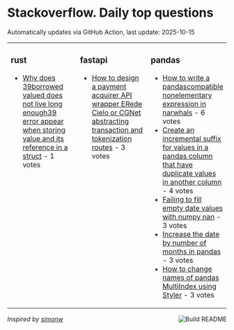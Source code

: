 # Stackoverflow. Daily top questions 

Automatically updates via GitHub Action, last update: <!-- date starts -->2025-10-15<!-- date ends -->


<table><tr><td valign="top" width="33%">

### rust
<!-- rust starts -->
* [Why does 39borrowed valued does not live long enough39 error appear when storing value and its reference in a struct](https://stackoverflow.com/questions/79790684/why-does-borrowed-valued-does-not-live-long-enough-error-appear-when-storing-v) - 1 votes
<!-- rust ends -->
</td><td valign="top" width="34%">


### fastapi
<!-- fastapi starts -->
* [How to design a payment acquirer API wrapper ERede Cielo or CGNet abstracting transaction and tokenization routes](https://stackoverflow.com/questions/79790648/how-to-design-a-payment-acquirer-api-wrapper-e-rede-cielo-or-cgnet-abstracti) - 3 votes
<!-- fastapi ends -->
</td><td valign="top" width="34%">


### pandas
<!-- pandas starts -->
* [How to write a pandascompatible nonelementary expression in narwhals](https://stackoverflow.com/questions/79790533/how-to-write-a-pandas-compatible-non-elementary-expression-in-narwhals) - 6 votes
* [Create an incremental suffix for values in a pandas column that have duplicate values in another column](https://stackoverflow.com/questions/79790517/create-an-incremental-suffix-for-values-in-a-pandas-column-that-have-duplicate-v) - 4 votes
* [Failing to fill empty date values with numpy nan](https://stackoverflow.com/questions/79790995/failing-to-fill-empty-date-values-with-numpy-nan) - 3 votes
* [Increase the date by number of months in pandas](https://stackoverflow.com/questions/79789768/increase-the-date-by-number-of-months-in-pandas) - 3 votes
* [How to change names of pandas MultiIndex using Styler](https://stackoverflow.com/questions/79790153/how-to-change-names-of-pandas-multiindex-using-styler) - 3 votes
<!-- pandas ends -->
</td></tr></table>

<a href="https://github.com/hp0404/hp0404/actions"><img src="https://github.com/hp0404/hp0404/workflows/Build%20README/badge.svg" align="right" alt="Build README"></a> <p>*Inspired by  [simonw](https://github.com/simonw/simonw)*</p>
